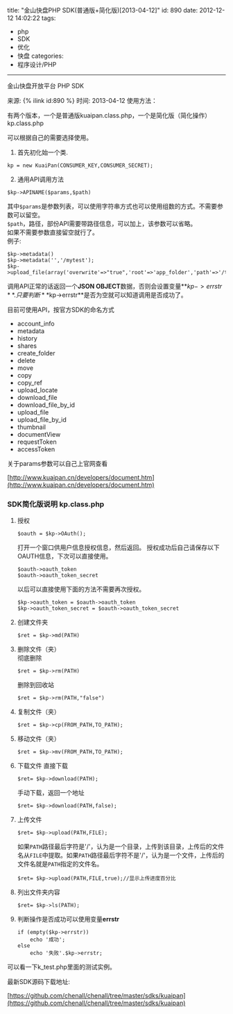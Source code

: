 title: "金山快盘PHP SDK(普通版+简化版)[2013-04-12]"
id: 890
date: 2012-12-12 14:02:22
tags: 
- php
- SDK
- 优化
- 快盘
categories: 
- 程序设计/PHP
---

金山快盘开放平台 PHP SDK

来源: {% ilink id:890 %}
时间: 2013-04-12
使用方法：

有两个版本，一个是普通版kuaipan.class.php，一个是简化版（简化操作）kp.class.php

可以根据自己的需要选择使用。

1.  首先初化始一个类.
```
kp = new KuaiPan(CONSUMER_KEY,CONSUMER_SECRET);
```
2.  通用API调用方法
```
$kp->APINAME($params,$path)
```

其中`$params`是参数列表，可以使用字符串方式也可以使用组数的方式。不需要参数可以留空。  
`$path`，路径，部份API需要带路径信息，可以加上，该参数可以省略。  
如果不需要参数直接留空就行了。  
例子:

```
$kp->metadata()
$kp->metadata('','/mytest');
$kp->upload_file(array('overwrite'=>"true",'root'=>'app_folder','path'=>'/test.txt'),array('file'=>'@/test.php;filename=test.txt'));
```

调用API正常的话返回一个**JSON OBJECT**数据，否则会设置变量**$kp->errstr**.  
只要判断**$kp->errstr**是否为空就可以知道调用是否成功了。

目前可使用API，按官方SDK的命名方式

* account_info
* metadata
* history
* shares
* create_folder
* delete
* move
* copy
* copy_ref
* upload_locate
* download_file
* download_file_by_id
* upload_file
* upload_file_by_id
* thumbnail
* documentView
* requestToken
* accessToken

关于params参数可以自己上官网查看

[http://www.kuaipan.cn/developers/document.htm](http://www.kuaipan.cn/developers/document.htm)


### SDK简化版说明 kp.class.php

1.  授权
	```
	$oauth = $kp->OAuth();
	```
	打开一个窗口供用户信息授权信息，然后返回。
	授权成功后自己请保存以下OAUTH信息，下次可以直接使用。
	```
	$oauth->oauth_token
	$oauth->oauth_token_secret
	```
	以后可以直接使用下面的方法不需要再次授权。
	```
	$kp->oauth_token = $oauth->oauth_token
	$kp->oauth_token_secret = $oauth->oauth_token_secret
	```
2.  创建文件夹
	```
	$ret = $kp->md(PATH)
	```
3.  删除文件（夹）  
	彻底删除
	```
	$ret = $kp->rm(PATH)
	```
	删除到回收站
	```
	$ret = $kp->rm(PATH,"false")
	```
4.  复制文件（夹）
	```
	$ret = $kp->cp(FROM_PATH,TO_PATH);
	```
5.  移动文件（夹）
	```
	$ret = $kp->mv(FROM_PATH,TO_PATH);
	```
6.  下载文件
	直接下载  
	```
	$ret= $kp->download(PATH);
	```
	手动下载，返回一个地址
	```
	$ret= $kp->download(PATH,false);
	```
7.  上传文件
	```
	$ret= $kp->upload(PATH,FILE);
	```
	如果`PATH`路径最后字符是'/'，认为是一个目录，上传到该目录，上传后的文件名从`FILE`中提取。如果`PATH`路径最后字符不是'/'，认为是一个文件，上传后的文件名就是`PATH`指定的文件名。
	```
	$ret= $kp->upload(PATH,FILE,true);//显示上传进度百分比
	```
8.  列出文件夹内容
	```
	$ret= $kp->ls(PATH);
	```
9.  判断操作是否成功可以使用变量**errstr**
	```
	if (empty($kp->errstr))
		echo '成功';
	else
		echo '失败'.$kp->errstr;
	```

可以看一下k_test.php里面的测试实例。

最新SDK源码下载地址:

[https://github.com/chenall/chenall/tree/master/sdks/kuaipan](https://github.com/chenall/chenall/tree/master/sdks/kuaipan)
